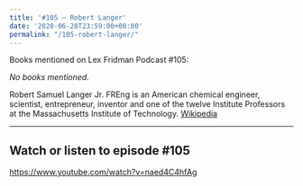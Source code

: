 ```yaml
---
title: '#105 – Robert Langer'
date: '2020-06-28T23:59:00+00:00'
permalink: "/105-robert-langer/"
---
```


Books mentioned on Lex Fridman Podcast #105:

*No books mentioned.*

<!--more-->

Robert Samuel Langer Jr. FREng is an American chemical engineer, scientist, entrepreneur, inventor and one of the twelve Institute Professors at the Massachusetts Institute of Technology. <a href="https://en.wikipedia.org/wiki/Robert_S._Langer" target="_blank">Wikipedia</a>

- - - - - -

## Watch or listen to episode #105

<https://www.youtube.com/watch?v=naed4C4hfAg>